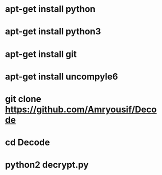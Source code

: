 
# apt-get install python

# apt-get install python3

# apt-get install git

# apt-get install uncompyle6

# git clone https://github.com/Amryousif/Decode 
# cd Decode
# python2 decrypt.py
